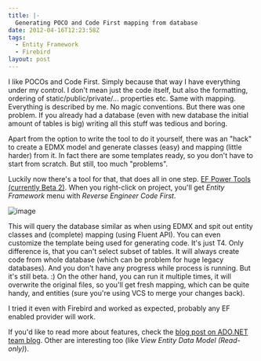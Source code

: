 ```yaml
---
title: |-
  Generating POCO and Code First mapping from database
date: 2012-04-16T12:23:58Z
tags:
  - Entity Framework
  - Firebird
layout: post
---
```

I like POCOs and Code First. Simply because that way I have everything under my control. I don't mean just the code itself, but also the formatting, ordering of static/public/private/... properties etc. Same with mapping. Everything is described by me. No magic conventions. But there was one problem. If you already had a database (even with new database the initial amount of tables is big) writing all this stuff was tedious and boring.

Apart from the option to write the tool to do it yourself, there was an "hack" to create a EDMX model and generate classes (easy) and mapping (little harder) from it. In fact there are some templates ready, so you don't have to start from scratch. But still, too much "problems".

Luckily now there's a tool for that, that does all in one step. [EF Power Tools (currently Beta 2)][1]. When you right-click on project, you'll get _Entity Framework_ menu with _Reverse Engineer Code First_.

![image](/i/232792/ef_power_tools_b2.png)

This will query the database similar as when using EDMX and spit out entity classes and (complete) mapping (using Fluent API). You can even customize the template being used for generating code. It's just T4. Only difference is, that you can't select subset of tables. It will always create code from whole database (which can be problem for huge legacy databases). And you don't have any progress while process is running. But it's still beta. :) On the other hand, you can run it multiple times, it will overwrite the original files, so you'll get fresh mapping, which can be quite handy, and entities (sure you're using VCS to merge your changes back).

I tried it even with Firebird and worked as expected, probably any EF enabled provider will work.

If you'd like to read more about features, check the [blog post on ADO.NET team blog][2]. Other are interesting too (like _View Entity Data Model (Read-only)_).

[1]: http://visualstudiogallery.msdn.microsoft.com/72a60b14-1581-4b9b-89f2-846072eff19d
[2]: http://blogs.msdn.com/b/adonet/archive/2012/04/09/ef-power-tools-beta-2-available.aspx